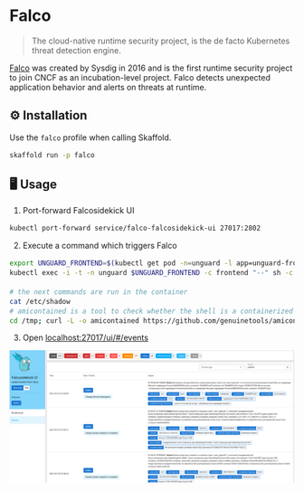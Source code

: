 # Falco

> The cloud-native runtime security project, is the de facto Kubernetes threat detection engine.

[Falco](https://falco.org/) was created by Sysdig in 2016 and is the first runtime security project to join CNCF as an incubation-level project. Falco detects unexpected application behavior and alerts on threats at runtime.

## ⚙️ Installation

Use the `falco` profile when calling Skaffold.

```sh
skaffold run -p falco
```

## 🖥️ Usage

1. Port-forward Falcosidekick UI

```sh
kubectl port-forward service/falco-falcosidekick-ui 27017:2802
```

2. Execute a command which triggers Falco

```sh
export UNGUARD_FRONTEND=$(kubectl get pod -n=unguard -l app=unguard-frontend -o jsonpath={.items..metadata.name})
kubectl exec -i -t -n unguard $UNGUARD_FRONTEND -c frontend "--" sh -c "clear; (bash || ash || sh)"

# the next commands are run in the container
cat /etc/shadow
# amicontained is a tool to check whether the shell is a containerized environment.
cd /tmp; curl -L -o amicontained https://github.com/genuinetools/amicontained/releases/download/v0.4.7/amicontained-linux-amd64; chmod 555 amicontained; ./amicontained
```

3. Open [localhost:27017/ui/#/events](localhost:27017/ui/#/events)

![](images/falcosidekick-ui.png)
